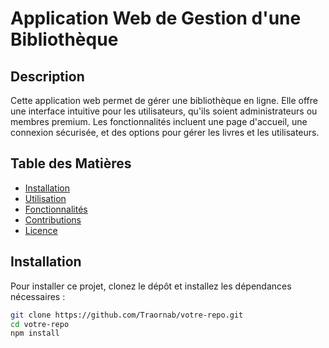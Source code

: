 # Application Web de Gestion d'une Bibliothèque

## Description
Cette application web permet de gérer une bibliothèque en ligne. Elle offre une interface intuitive pour les utilisateurs, qu'ils soient administrateurs ou membres premium. Les fonctionnalités incluent une page d'accueil, une connexion sécurisée, et des options pour gérer les livres et les utilisateurs.

## Table des Matières
- [Installation](#installation)
- [Utilisation](#utilisation)
- [Fonctionnalités](#fonctionnalités)
- [Contributions](#contributions)
- [Licence](#licence)

## Installation
Pour installer ce projet, clonez le dépôt et installez les dépendances nécessaires :
```bash
git clone https://github.com/Traornab/votre-repo.git
cd votre-repo
npm install

